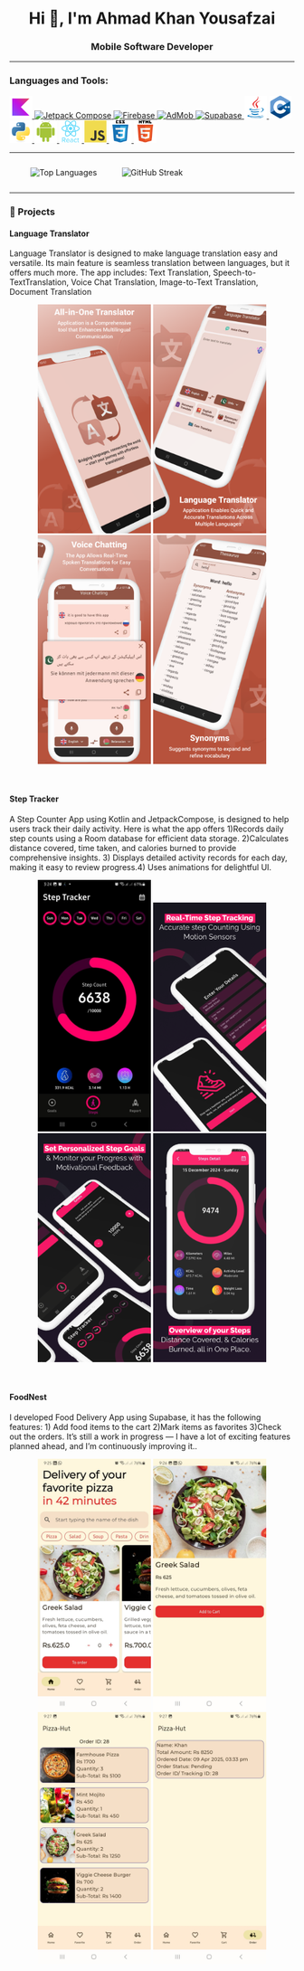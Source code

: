 <h1 align="center">Hi 👋, I'm Ahmad Khan Yousafzai</h1>
<h3 align="center">Mobile Software Developer</h3>

---

<h3 align="left">Languages and Tools:</h3>
<p align="left">
    <a href="https://kotlinlang.org/" target="_blank" rel="noreferrer">
        <img src="https://raw.githubusercontent.com/devicons/devicon/master/icons/kotlin/kotlin-original.svg" alt="Kotlin" width="40" height="40" />
    </a>
    <a href="https://developer.android.com/jetpack/compose" target="_blank" rel="noreferrer">
        <img src="https://cdn.jsdelivr.net/gh/devicons/devicon@latest/icons/jetpackcompose/jetpackcompose-original.svg" alt="Jetpack Compose" width="40" height="40" />
    </a>
    <a href="https://firebase.google.com/" target="_blank" rel="noreferrer">
        <img src="https://cdn.jsdelivr.net/gh/devicons/devicon@latest/icons/firebase/firebase-original.svg" alt="Firebase" width="40" height="40" />
    </a>
    <a href="https://admob.google.com/home/" target="_blank" rel="noreferrer">
        <img src="https://img.icons8.com/color/48/google-admob.png" alt="AdMob" width="40" height="40" />
    </a>
    <a href="https://supabase.com/" target="_blank" rel="noreferrer">
        <img src="https://cdn.jsdelivr.net/gh/devicons/devicon@latest/icons/supabase/supabase-original.svg" alt="Supabase" width="40" height="40" />
    </a>
    <a href="https://www.java.com/" target="_blank" rel="noreferrer">
        <img src="https://raw.githubusercontent.com/devicons/devicon/master/icons/java/java-original.svg" alt="Java" width="40" height="40" />
    </a>
    <a href="https://www.w3schools.com/cpp/" target="_blank" rel="noreferrer">
        <img src="https://raw.githubusercontent.com/devicons/devicon/master/icons/cplusplus/cplusplus-original.svg" alt="C++" width="40" height="40" />
    </a>
    <a href="https://www.python.org" target="_blank" rel="noreferrer">
        <img src="https://raw.githubusercontent.com/devicons/devicon/master/icons/python/python-original.svg" alt="Python" width="40" height="40" />
    </a>
    <a href="https://developer.android.com/" target="_blank" rel="noreferrer">
        <img src="https://raw.githubusercontent.com/devicons/devicon/master/icons/android/android-original.svg" alt="Android" width="40" height="40" />
    </a>
    <a href="https://reactjs.org/" target="_blank" rel="noreferrer">
        <img src="https://raw.githubusercontent.com/devicons/devicon/master/icons/react/react-original-wordmark.svg" alt="React" width="40" height="40" />
    </a>
    <a href="https://developer.mozilla.org/en-US/docs/Web/JavaScript" target="_blank" rel="noreferrer">
        <img src="https://raw.githubusercontent.com/devicons/devicon/master/icons/javascript/javascript-original.svg" alt="JavaScript" width="40" height="40" />
    </a>
    <a href="https://www.w3schools.com/css/" target="_blank" rel="noreferrer">
        <img src="https://raw.githubusercontent.com/devicons/devicon/master/icons/css3/css3-original-wordmark.svg" alt="CSS3" width="40" height="40" />
    </a>
    <a href="https://www.w3.org/html/" target="_blank" rel="noreferrer">
        <img src="https://raw.githubusercontent.com/devicons/devicon/master/icons/html5/html5-original-wordmark.svg" alt="HTML5" width="40" height="40" />
    </a>
</p>

---

<table align="center" style="border-collapse: separate; border-spacing: 30px 10px;">
  <tr>
    <td align="center">
      <img src="https://github-readme-stats.vercel.app/api/top-langs?username=khanyousafzaideveloper&show_icons=true&locale=en&layout=compact" alt="Top Languages" />
    </td>
    <td align="center">
      <img src="https://github-readme-streak-stats.herokuapp.com/?user=khanyousafzaideveloper" alt="GitHub Streak" />
    </td>
  </tr>
</table>



<div style="clear: both;"></div>

---

<h3 align="left">🚀 Projects</h3>

<!-- Project 1 -->
<h4>Language Translator</h4>
<p>Language Translator is designed to make language translation easy and versatile. Its main feature is seamless translation between languages, but it offers much more. The app includes: Text Translation, Speech-to-TextTranslation,  Voice Chat Translation,  Image-to-Text Translation,  Document Translation</p>

<p align="center">
  <img src="https://github.com/khanyousafzaideveloper/ProjectScreenShots/blob/main/languageTranslator/1.png?raw=true" width="200" />
  <img src="https://github.com/khanyousafzaideveloper/ProjectScreenShots/blob/main/languageTranslator/2.png?raw=true" width="200" />
  <img src="https://github.com/khanyousafzaideveloper/ProjectScreenShots/blob/main/languageTranslator/3.png?raw=true" width="200" />
  <img src="https://github.com/khanyousafzaideveloper/ProjectScreenShots/blob/main/languageTranslator/7.png?raw=true" width="200" />
</p>

<br/>

<!-- Project 2 -->
<h4>Step Tracker</h4>
<p>A Step Counter App using Kotlin and JetpackCompose, is designed to help users track their daily activity. Here is what the app offers 1)Records daily step counts using a Room database for efficient data storage. 2)Calculates distance covered, time taken, and calories burned to provide comprehensive insights. 3) Displays detailed activity records for each day, making it easy to review progress.4) Uses animations for delightful UI.</p>

<p align="center">
  <img src="https://github.com/khanyousafzaideveloper/ProjectScreenShots/blob/main/StepTracker/home%5D.jpeg?raw=true" width="200" />
  <img src="https://github.com/khanyousafzaideveloper/ProjectScreenShots/blob/main/StepTracker/1.png?raw=true" width="200" />
  <img src="https://github.com/khanyousafzaideveloper/ProjectScreenShots/blob/main/StepTracker/2.png?raw=true" width="200" />
  <img src="https://github.com/khanyousafzaideveloper/ProjectScreenShots/blob/main/StepTracker/5.png?raw=true" width="200" />
</p>

<br/>

<!-- Project 3 -->
<h4>FoodNest</h4>
<p>I developed Food Delivery App using Supabase, it has the following features: 1) Add food items to the cart 2)Mark items as favorites 3)Check out the orders. It’s still a work in progress — I have a lot of exciting features planned ahead, and I’m continuously improving it..</p>

<p align="center">
  <img src="https://github.com/khanyousafzaideveloper/ProjectScreenShots/blob/main/Restaurant/home.jpeg?raw=true" width="200" />
  <img src="https://github.com/khanyousafzaideveloper/ProjectScreenShots/blob/main/Restaurant/deatil.jpeg?raw=true" width="200" />
  <img src="https://github.com/khanyousafzaideveloper/ProjectScreenShots/blob/main/Restaurant/ordered.jpeg?raw=true" width="200" />
  <img src="https://github.com/khanyousafzaideveloper/ProjectScreenShots/blob/main/Restaurant/orders.jpeg?raw=true" width="200" />
</p>




